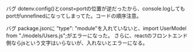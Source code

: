 バグ
    dotenv.config()とconst=portの位置が逆だったから、console.logしてもportがunnefinedになってしまってた。コードの順序注意。

バグ
    package.jsonに "type": "module"を入れていないと、import UserModel from "./models/Users.js";がエラーになった。
    さらに、reactのフロントエンド側ならjsという文字はいらないが、入れないとエラーになる。


